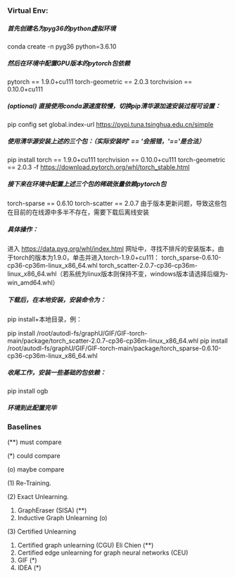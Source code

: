 ### Virtual Env:
##### 首先创建名为pyg36的python虚拟环境

conda create -n pyg36 python=3.6.10

##### 然后在环境中配置GPU版本的pytorch包依赖

pytorch == 1.9.0+cu111
torch-geometric == 2.0.3
torchvision == 0.10.0+cu111

##### (optional) 直接使用conda源速度较慢，切换pip清华源加速安装过程可设置：

pip config set global.index-url https://pypi.tuna.tsinghua.edu.cn/simple

##### 使用清华源安装上述的三个包：（实际安装时' == '会报错，'=='是合法）

pip install torch == 1.9.0+cu111 torchvision == 0.10.0+cu111 torch-geometric == 2.0.3 -f https://download.pytorch.org/whl/torch_stable.html

##### 接下来在环境中配置上述三个包的稀疏张量依赖pytorch包

torch-sparse == 0.6.10
torch-scatter == 2.0.7 
由于版本更新问题，导致这些包在目前的在线源中多半不存在，需要下载后离线安装

##### 具体操作：

进入 https://data.pyg.org/whl/index.html 网址中，寻找不排斥的安装版本，由于torch的版本为1.9.0，单击并进入torch-1.9.0+cu111：
torch_sparse-0.6.10-cp36-cp36m-linux_x86_64.whl
torch_scatter-2.0.7-cp36-cp36m-linux_x86_64.whl（若系统为linux版本则保持不变，windows版本请选择后缀为-win_amd64.whl）

##### 下载后，在本地安装，安装命令为：

pip install+本地目录，例：

pip install /root/autodl-fs/graphU/GIF/GIF-torch-main/package/torch_scatter-2.0.7-cp36-cp36m-linux_x86_64.whl
pip install /root/autodl-fs/graphU/GIF/GIF-torch-main/package/torch_sparse-0.6.10-cp36-cp36m-linux_x86_64.whl

##### 收尾工作，安装一些基础的包依赖：

pip install ogb

##### 环境到此配置完毕




### Baselines 

(**) must compare

(*) could compare

(o) maybe compare

(1) Re-Training.


(2) Exact Unlearning.
1. GraphEraser (SISA) (**)
2. Inductive Graph Unlearning (o)


(3) Certified Unlearning
1. Certified graph unlearning (CGU) Eli Chien (**)
2. Certified edge unlearning for graph neural networks (CEU)
3. GIF (*)
4. IDEA (*)
